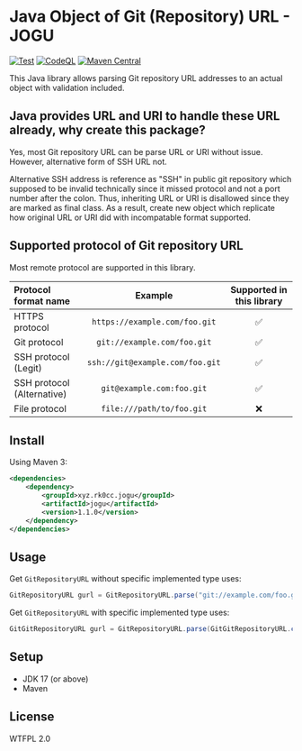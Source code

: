 # Java Object of Git (Repository) URL - JOGU

[![Test](https://github.com/rk0cc/jogu/actions/workflows/test.yml/badge.svg?branch=main)](https://github.com/rk0cc/jogu/actions/workflows/test.yml)
[![CodeQL](https://github.com/rk0cc/jogu/actions/workflows/codeql.yml/badge.svg?branch=main)](https://github.com/rk0cc/jogu/actions/workflows/codeql.yml)
[![Maven Central](https://img.shields.io/maven-central/v/xyz.rk0cc.jogu/jogu.svg?label=Maven%20Central)](https://search.maven.org/search?q=g:%22xyz.rk0cc.jogu%22%20AND%20a:%22jogu%22)

This Java library allows parsing Git repository URL addresses to an actual
object with validation included.

## Java provides URL and URI to handle these URL already, why create this package?

Yes, most Git repository URL can be parse URL or URI without issue. However, alternative form of SSH URL not.

Alternative SSH address is reference as "SSH" in public git repository which supposed to be invalid technically since it missed protocol and
not a port number after the colon. Thus, inheriting URL or URI is disallowed since they are marked as final class. As a result, create new object
which replicate how original URL or URI did with incompatable format supported.

## Supported protocol of Git repository URL

Most remote protocol are supported in this library.

| Protocol format name       |             Example             | Supported in this library |
|:---------------------------|:-------------------------------:|:-------------------------:|
| HTTPS protocol             |  `https://example.com/foo.git`  |    :white_check_mark:     |
| Git protocol               |   `git://example.com/foo.git`   |    :white_check_mark:     |
| SSH protocol (Legit)       | `ssh://git@example.com/foo.git` |    :white_check_mark:     |
| SSH protocol (Alternative) |    `git@example.com:foo.git`    |    :white_check_mark:     |
| File protocol              |    `file:///path/to/foo.git`    |            :x:            |

## Install

Using Maven 3:

```xml
<dependencies>
    <dependency>
        <groupId>xyz.rk0cc.jogu</groupId>
        <artifactId>jogu</artifactId>
        <version>1.1.0</version>
    </dependency>
</dependencies>
```

## Usage

Get `GitRepositoryURL` without specific implemented type uses:

```java
GitRepositoryURL gurl = GitRepositoryURL.parse("git://example.com/foo.git");
```

Get `GitRepositoryURL` with specific implemented type uses:

```java
GitGitRepositoryURL gurl = GitRepositoryURL.parse(GitGitRepositoryURL.class, "git://example.com/foo.git");
```

## Setup

* JDK 17 (or above)
* Maven

## License

WTFPL 2.0
